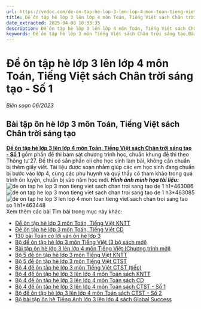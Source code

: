 ```yaml
---
url: https://vndoc.com/de-on-tap-he-lop-3-len-lop-4-mon-toan-tieng-viet-sach-chan-troi-sang-tao-so-1-299293
title: Đề ôn tập hè lớp 3 lên lớp 4 môn Toán, Tiếng Việt sách Chân trời sáng tạo - Số 1 - Biên soạn 06/2023 - VnDoc.com
date_extracted: 2025-04-08 10:33:35
description: Đề ôn tập hè lớp 3 lên lớp 4 môn Toán, Tiếng Việt sách Chân trời sáng tạo - Số 1 được soạn nhằm giúp các em học sinh rèn luyện, củng cố các kiến thức để chuẩn bị bước vào năm học mới.
keywords: Đề ôn tập hè lớp 3 môn Tiếng Việt sách Chân trời sáng tạo,Bài tập hè lớp 3 môn Toán sách Chân trời sáng tạo,bài tập ôn hè lớp 3 lên lớp 4,bài tập ôn hè lớp 3 lên 4,ôn tập hè lớp 3 lên 4,đề ôn tập hè lớp 3 lên 4,ôn hè lớp 3 lên 4,đề ôn tập lớp 3 lên lớp 4,bộ đề ôn tập hè lớp 3 lên lớp 4,ôn hè lớp 3,đề ôn tập hè lớp 3,bài tập ôn hè lớp 3 lên lớp 4 môn tiếng việt,bài tập ôn hè lớp 3 lên 4 môn tiếng việt
---
```


# Đề ôn tập hè lớp 3 lên lớp 4 môn Toán, Tiếng Việt sách Chân trời sáng tạo - Số 1
 _Biên soạn 06/2023_
## **Bài tập ôn hè lớp 3 môn Toán, Tiếng Việt sách Chân trời sáng tạo**
[**Đề ôn tập hè lớp 3 lên lớp 4 môn Toán, Tiếng Việt sách Chân trời sáng tạo - Số 1**](<https://vndoc.com/de-on-tap-he-lop-3-len-lop-4-mon-toan-tieng-viet-sach-chan-troi-sang-tao-so-1-299293>) gồm phần đề thi bám sát chương trình học, chuẩn khung đề thi theo Thông tư 27. Đề thi có sẵn phần oli cho học sinh làm bài, không cần chuẩn bị thêm giấy viết.
Tài liệu được soạn nhằm giúp các em học sinh đang chuẩn bị bước vào lớp 4, cùng các phụ huynh và quý thầy cô tham khảo trong quá trình ôn luyện, chuẩn bị vào năm học mới.
_**Hình ảnh minh họa tài liệu:**_
![de on tap he lop 3 mon tieng viet sach chan troi sang tao de 1 h1*463086](https://i.vdoc.vn/data/image/2023/06/15/de-on-tap-he-lop-3-mon-tieng-viet-sach-chan-troi-sang-tao-de-1-h1.jpg)![de on tap he lop 3 mon tieng viet sach chan troi sang tao de 1 h3*463085](https://i.vdoc.vn/data/image/2023/06/15/de-on-tap-he-lop-3-mon-tieng-viet-sach-chan-troi-sang-tao-de-1-h3.jpg)![de on tap he lop 3 len lop 4 mon toan tieng viet sach chan troi sang tao so 1 h1*463448](https://i.vdoc.vn/data/image/2023/06/16/de-on-tap-he-lop-3-len-lop-4-mon-toan-tieng-viet-sach-chan-troi-sang-tao-so-1-h1.jpg)
Xem thêm các bài Tìm bài trong mục này khác:
  * [Đề ôn tập hè lớp 3 môn Toán, Tiếng Việt KNTT](</de-on-tap-he-lop-3-len-lop-4-mon-toan-tieng-viet-sach-ket-noi-tri-thuc-so-1-299296>)
  * [Đề ôn tập hè lớp 3 môn Toán, Tiếng Việt CD](</de-on-tap-he-lop-3-len-lop-4-mon-toan-tieng-viet-sach-canh-dieu-so-1-299298>)
  * [130 bài Toán có lời văn ôn hè lớp 3](</130-bai-toan-co-loi-van-on-he-lop-3-124839>)
  * [Bộ đề ôn tập hè lớp 3 môn Tiếng Việt \(3 bộ sách mới\)](</bo-de-on-tap-he-lop-3-len-lop-4-mon-tieng-viet-203002>)
  * [Bài tập ôn hè lớp 3 lên lớp 4 môn Tiếng Việt \(Chương trình mới\)](</bai-tap-on-he-lop-3-len-lop-4-mon-tieng-viet-chuong-trinh-moi-297296>)
  * [Bộ 5 đề ôn tập hè lớp 3 môn Tiếng Việt KNTT](</bo-5-de-on-tap-he-lop-3-len-lop-4-mon-tieng-viet-ket-noi-tri-thuc-299517>)
  * [Bộ 5 đề ôn tập hè lớp 3 môn Tiếng Việt CTST](</bo-5-de-on-tap-he-lop-3-len-lop-4-mon-tieng-viet-chan-troi-sang-tao-299605>)
  * [Bộ 4 đề ôn tập hè lớp 3 môn Tiếng Việt CTST \(tiếp\)](</top-4-de-on-tap-he-lop-3-len-lop-4-mon-tieng-viet-chan-troi-sang-tao-323827>)
  * [Bộ 4 đề ôn tập hè lớp 3 lên lớp 4 môn Toán sách KNTT](</bo-4-de-on-tap-he-lop-3-len-lop-4-mon-toan-sach-ket-noi-tri-thuc-299686>)
  * [Bộ 4 đề ôn tập hè lớp 3 lên lớp 4 môn Toán sách CD](</bo-4-de-on-tap-he-lop-3-len-lop-4-mon-toan-sach-canh-dieu-299677>)
  * [Bộ 4 đề ôn tập hè lớp 3 lên lớp 4 môn Toán sách CTST - Số 1](</bo-4-de-on-tap-he-lop-3-len-lop-4-mon-toan-sach-chan-troi-sang-tao-300162>)
  * [Bộ đề ôn tập hè lớp 3 lên lớp 4 môn Toán sách CTST - Số 2](</bo-de-on-tap-he-lop-3-len-lop-4-mon-toan-sach-chan-troi-sang-tao-so-2-323840>)
  * [Bộ bài tập ôn hè Tiếng Anh lớp 3 lên lớp 4 sách Global Success](</bo-bai-tap-on-he-tieng-anh-lop-3-len-lop-4-sach-global-success-300676>)

